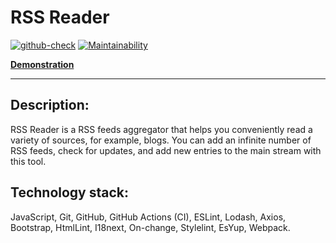 RSS Reader
=======

[Hexlet tests and linter status]: <[![Actions Status](https://github.com/hexletart/frontend-project-11/workflows/hexlet-check/badge.svg)](https://github.com/hexletart/frontend-project-11/actions)>
[![github-check](https://github.com/hexletart/frontend-project-11/workflows/github-check/badge.svg)](https://github.com/hexletart/frontend-project-11/actions)
[![Maintainability](https://api.codeclimate.com/v1/badges/eaa8b713ecb2253aedbf/maintainability)](https://codeclimate.com/github/hexletart/frontend-project-11/maintainability)

**[Demonstration](https://rss-project-by-hexletart.vercel.app/)**

----

## Description:

RSS Reader is a RSS feeds aggregator that helps you conveniently read a variety of sources, for example, blogs. You can add an infinite number of RSS feeds, check for updates, and add new entries to the main stream with this tool.

## Technology stack:

JavaScript, Git, GitHub, GitHub Actions (CI), ESLint, Lodash, Axios, Bootstrap, HtmlLint, I18next, On-change, Stylelint, EsYup, Webpack.
